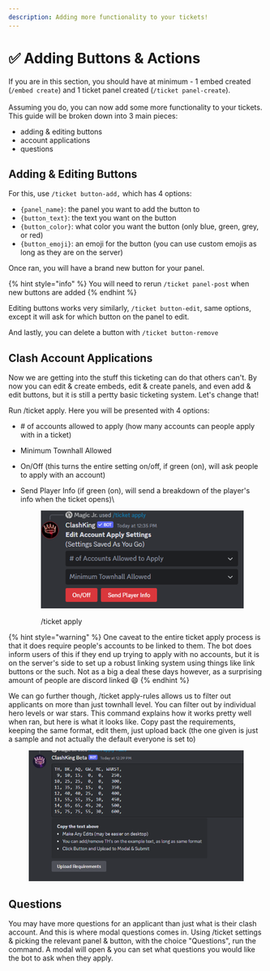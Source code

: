 ```yaml
---
description: Adding more functionality to your tickets!
---
```


# ✅ Adding Buttons & Actions

If you are in this section, you should have at minimum - 1 embed created (`/embed create`) and 1 ticket panel created (`/ticket panel-create`). \
\
Assuming you do, you can now add some more functionality to your tickets. This guide will be broken down into 3 main pieces:

* adding & editing buttons
* account applications
* questions

## Adding & Editing Buttons

For this, use `/ticket button-add,` which has 4 options:

* `{panel_name}`: the panel you want to add the button to
* `{button_text}`: the text you want on the button
* `{button_color}`: what color you want the button (only blue, green, grey, or red)
* `{button_emoji}`: an emoji for the button (you can use custom emojis as long as they are on the server)

Once ran, you will have a brand new button for your panel.&#x20;

{% hint style="info" %}
You will need to rerun `/ticket panel-post` when new buttons are added
{% endhint %}

Editing buttons works very similarly, `/ticket button-edit`, same options, except it will ask for which button on the panel to edit.

And lastly, you can delete a button with `/ticket button-remove`

## Clash Account Applications

Now we are getting into the stuff this ticketing can do that others can't. By now you can edit & create embeds, edit & create panels, and even add & edit buttons, but it is still a pertty basic ticketing system. Let's change that!

Run /ticket apply. Here you will be presented with 4 options:

* &#x20;\# of accounts allowed to apply (how many accounts can people apply with in a ticket)
* Minimum Townhall Allowed
* On/Off (this turns the entire setting on/off, if green (on), will ask people to apply with an account)
*   Send Player Info (if green (on), will send a breakdown of the player's info when the ticket opens)\


    <figure><img src="../.gitbook/assets/image (1) (1).png" alt=""><figcaption><p>/ticket apply</p></figcaption></figure>

{% hint style="warning" %}
One caveat to the entire ticket apply process is that it does require people's accounts to be linked to them. The bot does inform users of this if they end up trying to apply with no accounts, but it is on the server's side to set up a robust linking system using things like link buttons or the such. Not as a big a deal these days however, as a surprising amount of people are discord linked :smile:&#x20;
{% endhint %}

We can go further though, /ticket apply-rules allows us to filter out applicants on more than just townhall level. You can filter out by individual hero levels or war stars. This command explains how it works pretty well when ran, but here is what it looks like. Copy past the requirements, keeping the same format, edit them, just upload back (the one given is just a sample and not actually the default everyone is set to)

<figure><img src="../.gitbook/assets/image (2) (1).png" alt="" width="479"><figcaption></figcaption></figure>

## Questions

You may have more questions for an applicant than just what is their clash account. And this is where modal questions comes in. Using /ticket settings & picking the relevant panel & button, with the choice "Questions", run the command. A modal will open & you can set what questions you would like the bot to ask when they apply.&#x20;
